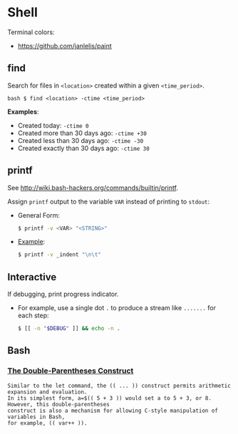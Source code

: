 Shell
=====

Terminal colors:
* https://github.com/janlelis/paint


## find

Search for files in `<location>` created within a given `<time_period>`.

``bash
$ find <location> -ctime <time_period>
``

**Examples**:
* Created today: `-ctime 0`
* Created more than 30 days ago: `-ctime +30`
* Created less than 30 days ago: `-ctime -30`
* Created exactly than 30 days ago: `-ctime 30`


## printf

See http://wiki.bash-hackers.org/commands/builtin/printf.

Assign `printf` output to the variable `VAR` instead of printing to `stdout`:

* General Form:

  ```bash
  $ printf -v <VAR> "<STRING>"
  ```

* [Example](https://github.com/lehmannro/assert.sh/blob/master/assert.sh):

  ```bash
  $ printf -v _indent "\n\t"
  ```


## Interactive

If debugging, print progress indicator.

* For example, use a single dot `.` to produce a stream like `.......` for each
  step:

  ```bash
  $ [[ -n "$DEBUG" ]] && echo -n .
  ```


## Bash

### [The Double-Parentheses Construct](http://tldp.org/LDP/abs/html/dblparens.html)

```
Similar to the let command, the (( ... )) construct permits arithmetic expansion and evaluation.
In its simplest form, a=$(( 5 + 3 )) would set a to 5 + 3, or 8. However, this double-parentheses
construct is also a mechanism for allowing C-style manipulation of variables in Bash,
for example, (( var++ )).
```
